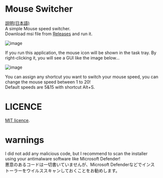 # Mouse Switcher  
[説明(日本語)](https://note.com/xx_freezer_xx/n/nc761f3c37227)  
A simple Mouse speed switcher.  
Download msi file from [Releases](https://github.com/frezledz/MouseSwitch/releases) and run it.  

![image](https://github.com/frezledz/MouseSwitch/assets/97340998/8e340d3b-0256-4d86-87e4-afe1511484f4)


If you run this application, the mouse icon will be shown in the task tray. By right-clicking it, you will see a GUI like the image below...  

![image](https://github.com/frezledz/MouseSwitch/assets/97340998/b6bdf29e-4e24-4c6e-878b-6c29d23cd987)

You can assign any shortcut you want to switch your mouse speed, you can change the mouse speed between 1 to 20!  
Default speeds are 5&15 with shortcut Alt+S.  

# LICENCE  
[MIT licence](https://en.wikipedia.org/wiki/MIT_License).  
# warnings
I did not add any malicious code, but I recommend to scan the installer using your antimalware software like Microsoft Defender!  
悪意のあるコードは一切書いていませんが、Microsoft Defenderなどでインストーラーをウイルススキャンしておくことをお勧めします。
